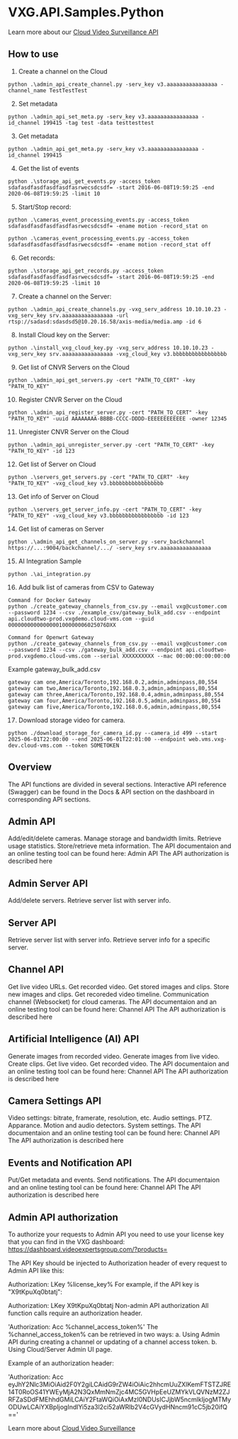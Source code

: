 # VXG.API.Samples.Python

Learn more about our <a href="https://www.videoexpertsgroup.com">Cloud Video Surveillance API</a>

## How to use

1) Create a channel on the Cloud
```
python .\admin_api_create_channel.py -serv_key v3.aaaaaaaaaaaaaaaa -channel_name TestTestTest
```

2) Set metadata
```
python .\admin_api_set_meta.py -serv_key v3.aaaaaaaaaaaaaaaa -id_channel 199415 -tag test -data testtesttest
```

3) Get metadata
```
python .\admin_api_get_meta.py -serv_key v3.aaaaaaaaaaaaaaaa -id_channel 199415
```

4) Get the list of events
```
python .\storage_api_get_events.py -access_token sdafasdfasdfasdfasdfasrwecsdcsdf= -start 2016-06-08T19:59:25 -end 2020-06-08T19:59:25 -limit 10
```

5) Start/Stop record:
```
python .\cameras_event_processing_events.py -access_token sdafasdfasdfasdfasdfasrwecsdcsdf= -ename motion -record_stat on
```
```
python .\cameras_event_processing_events.py -access_token sdafasdfasdfasdfasdfasrwecsdcsdf= -ename motion -record_stat off
```

6) Get records:
```
python .\storage_api_get_records.py -access_token sdafasdfasdfasdfasdfasrwecsdcsdf= -start 2016-06-08T19:59:25 -end 2020-06-08T19:59:25 -limit 10
```

7) Create a channel on the Server:
```
python .\admin_api_create_channels.py -vxg_serv_address 10.10.10.23 -vxg_serv_key srv.aaaaaaaaaaaaaaaa -url rtsp://sadasd:sdasdsd5@10.20.16.58/axis-media/media.amp -id 6
```

8) Install Cloud key on the Server:
```
python .\install_vxg_cloud_key.py -vxg_serv_address 10.10.10.23 -vxg_serv_key srv.aaaaaaaaaaaaaaaa -vxg_cloud_key v3.bbbbbbbbbbbbbbbbb
```

9) Get list of CNVR Servers on the Cloud
```
python .\admin_api_get_servers.py -cert "PATH_TO_CERT" -key "PATH_TO_KEY"
```

10) Register CNVR Server on the Cloud
```
python .\admin_api_register_server.py -cert "PATH_TO_CERT" -key "PATH_TO_KEY" -uuid AAAAAAAA-BBBB-CCCC-DDDD-EEEEEEEEEEEE -owner 12345
```

11) Unregister CNVR Server on the Cloud
```
python .\admin_api_unregister_server.py -cert "PATH_TO_CERT" -key "PATH_TO_KEY" -id 123
```

12) Get list of Server on Cloud
```
python .\servers_get_servers.py -cert "PATH_TO_CERT" -key "PATH_TO_KEY" -vxg_cloud_key v3.bbbbbbbbbbbbbbbbb
```

13) Get info of Server on Cloud
```
python .\servers_get_server_info.py -cert "PATH_TO_CERT" -key "PATH_TO_KEY" -vxg_cloud_key v3.bbbbbbbbbbbbbbbbb -id 123
```

14) Get list of cameras on Server
```
python .\admin_api_get_channels_on_server.py -serv_backchannel https://...:9004/backchannel/.../ -serv_key srv.aaaaaaaaaaaaaaaa
```

15) AI Integration Sample
```
python .\ai_integration.py
```

16) Add bulk list of cameras from CSV to Gateway
```
Command for Docker Gateway
python ./create_gateway_channels_from_csv.py --email vxg@customer.com --password 1234 --csv ./example_csv/gateway_bulk_add.csv --endpoint api.cloudtwo-prod.vxgdemo.cloud-vms.com --guid 0000000000000000100000006025076DXX

Command for Openwrt Gateway
python ./create_gateway_channels_from_csv.py --email vxg@customer.com --password 1234 --csv ./gateway_bulk_add.csv --endpoint api.cloudtwo-prod.vxgdemo.cloud-vms.com --serial XXXXXXXXXX --mac 00:00:00:00:00:00
```
Example gateway_bulk_add.csv
```
gateway cam one,America/Toronto,192.168.0.2,admin,adminpass,80,554
gateway cam two,America/Toronto,192.168.0.3,admin,adminpass,80,554
gateway cam three,America/Toronto,192.168.0.4,admin,adminpass,80,554
gateway cam four,America/Toronto,192.168.0.5,admin,adminpass,80,554
gateway cam five,America/Toronto,192.168.0.6,admin,adminpass,80,554
```

17) Download storage video for camera.
```
python ./download_storage_for_camera_id.py --camera_id 499 --start 2025-06-01T22:00:00 --end 2025-06-01T22:01:00 --endpoint web.vms.vxg-dev.cloud-vms.com --token SOMETOKEN
```



## Overview
The API functions are divided in several sections. Interactive API reference (Swagger) can be found in the Docs & API section on the dashboard in corresponding API sections.

## Admin API
Add/edit/delete cameras.
Manage storage and bandwidth limits.
Retrieve usage statistics.
Store/retrieve meta information.
The API documentaion and an online testing tool can be found here: Admin API
The API authorization is described here

## Admin Server API
Add/delete servers.
Retrieve server list with server info.

## Server API
Retrieve server list with server info.
Retrieve server info for a specific server.

## Channel API
Get live video URLs.
Get recorded video.
Get stored images and clips.
Store new images and clips.
Get recoreded video timeline.
Communication channel (Websocket) for cloud cameras.
The API documentaion and an online testing tool can be found here: Channel API
The API authorization is described here

## Artificial Intelligence (AI) API
Generate images from recorded video.
Generate images from live video.
Create clips.
Get live video.
Get recorded video.
The API documentaion and an online testing tool can be found here: Channel API
The API authorization is described here

## Camera Settings API
Video settings: bitrate, framerate, resolution, etc.
Audio settings.
PTZ.
Apparance.
Motion and audio detectors.
System settings.
The API documentaion and an online testing tool can be found here: Channel API
The API authorization is described here

## Events and Notification API
Put/Get metadata and events.
Send notifications.
The API documentaion and an online testing tool can be found here: Channel API
The API authorization is described here

## Admin API authorization
To authorize your requests to Admin API you need to use your license key that you can find in the VXG dashboard: https://dashboard.videoexpertsgroup.com/?products=

The API Key should be injected to Authorization header of every request to Admin API like this:

Authorization: LKey %license_key%
For example, if the API key is "X9tKpuXq0btatj":

Authorization: LKey X9tKpuXq0btatj
Non-admin API authorization
All function calls require an authorization header.

'Authorization: Acc %channel_access_token%'
The %channel_access_token% can be retrieved in two ways:
a. Using Admin API during creating a channel or updating of a channel access token.
b. Using Cloud/Server Admin UI page.

Example of an authorization header:

'Authorization: Acc eyJhY2Nlc3MiOiAid2F0Y2giLCAidG9rZW4iOiAic2hhcmUuZXlKemFTSTZJRE14T0RoOS41YWEyMjA2N3QxMmNmZjc4MC5GVHpEeUZMYkVLQVNzM2ZJRFZaSDdFMEhhdGMiLCAiY2FtaWQiOiAxMzI0NDUsICJjbW5ncmlkIjogMTMyODUwLCAiYXBpIjogIndlYi5za3l2ci52aWRlb2V4cGVydHNncm91cC5jb20ifQ=='

Learn more about <a href="https://www.videoexpertsgroup.com">Cloud Video Surveillance</a>



